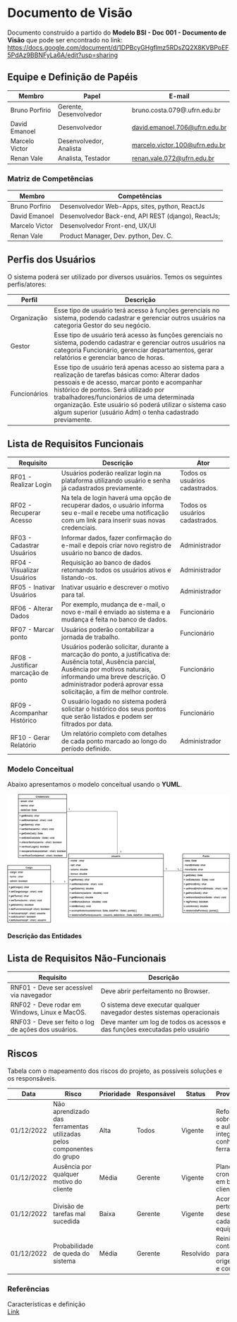 # Documento de Visão

Documento construído a partido do **Modelo BSI - Doc 001 - Documento de Visão** que pode ser encontrado no
link: https://docs.google.com/document/d/1DPBcyGHgflmz5RDsZQ2X8KVBPoEF5PdAz9BBNFyLa6A/edit?usp=sharing

## Equipe e Definição de Papéis

Membro     |     Papel   |   E-mail   |
---------  | ----------- | ---------- |
Bruno Porfírio | Gerente, Desenvolvedor  | bruno.costa.079@.ufrn.edu.br
David Emanoel  | Desenvolvedor| david.emanoel.706@ufrn.edu.br
Marcelo Victor | Desenvolvedor, Analista | marcelo.victor.100@ufrn.edu.br
Renan Vale     | Analista, Testador | renan.vale.072@ufrn.edu.br

### Matriz de Competências

Membro     |     Competências   |
---------  | ----------- |
Bruno Porfírio | Desenvolvedor Web-Apps, sites, python, ReactJs | 
David Emanoel  | Desenvolvedor Back-end, API REST (django), ReactJs;| 
Marcelo Victor | Desenvolvedor Front-end, UX/UI | 
Renan Vale     | Product Manager, Dev. python, Dev.  C. |

## Perfis dos Usuários

O sistema poderá ser utilizado por diversos usuários. Temos os seguintes perfis/atores:

Perfil                                 | Descrição   |
---------                              | ----------- |
Organização | Esse tipo de usuário terá acesso à funções gerenciais no sistema, podendo cadastrar e gerenciar outros usuários na categoria Gestor do seu negócio.
Gestor | Esse tipo de usuário terá acesso às funções gerenciais no sistema, podendo cadastrar e gerenciar outros usuários na categoria Funcionário, gerenciar departamentos, gerar relatórios e gerenciar banco de horas.
Funcionários | Esse tipo de usuário terá apenas acesso ao sistema para a realização de tarefas básicas como: Alterar dados pessoais e de acesso, marcar ponto e acompanhar histórico de pontos. Será utilizado por trabalhadores/funcionários de uma determinada organização. Este usuário só poderá utilizar o sistema caso algum superior (usuário Adm) o tenha cadastrado previamente.


## Lista de Requisitos Funcionais

Requisito                                 | Descrição   | Ator |
---------                                 | ----------- | ---------- |
RF01 - Realizar Login | Usuários poderão realizar login na plataforma utilizando usuário e senha já cadastrados previamente. | Todos os usuários cadastrados. |
RF02 - Recuperar Acesso | Na tela de login haverá uma opção de recuperar dados, o usuário informa seu e-mail e recebe uma notificação com um link para inserir suas novas credenciais. | Todos os usuários cadastrados. |
RF03 - Cadastrar Usuários | Informar dados, fazer confirmação do e-mail e depois criar novo registro de usuário no banco de dados. | Administrador |
RF04 - Visualizar Usuários | Requisição ao banco de dados retornando todos os usuários ativos e listando-os. | Administrador |
RF05 - Inativar Usuários | Inativar usuário e descrever o motivo para tal. | Administrador |
RF06 - Alterar Dados | Por exemplo, mudança de e-mail, o novo e-mail é enviado ao sistema e a mudança é feita no banco de dados. | Funcionário |
RF07 - Marcar ponto | Usuários poderão contabilizar a jornada de trabalho. | Funcionário |
RF08 - Justificar marcação de ponto | Usuários poderão solicitar, durante a marcação do ponto, a justificativa de: Ausência total, Ausência parcial, Ausência por motivos naturais, informando uma breve descrição. O administrador poderá aprovar essa solicitação, a fim de melhor controle. | Funcionário |
RF09 -  Acompanhar Histórico | O usuário logado no sistema poderá solicitar o histórico dos seus pontos que serão listados e podem ser filtrados por data. | Funcionário |
RF10 -  Gerar Relatório | Um relatório completo com detalhes de cada ponto marcado ao longo do período definido. | Administrador |

### Modelo Conceitual

Abaixo apresentamos o modelo conceitual usando o **YUML**.

![Modelo UML](images/diagrama_Classe.png)

#### Descrição das Entidades

## Lista de Requisitos Não-Funcionais

Requisito                                 | Descrição   |
---------                                 | ----------- |
RNF01 - Deve ser acessível via navegador | Deve abrir perfeitamento no Browser. |
RNF02 - Deve rodar em Windows, Linux e MacOS. | O sistema deve executar qualquer navegador destes sistemas operacionais |
RNF03 - Deve ser feito o log de ações dos usuários. | Deve manter um log de todos os acessos e das funções executadas pelo usuário |

## Riscos

Tabela com o mapeamento dos riscos do projeto, as possíveis soluções e os responsáveis.

Data | Risco | Prioridade | Responsável | Status | Providência/Solução |
------ | ------ | ------ | ------ | ------ | ------ |
01/12/2022 | Não aprendizado das ferramentas utilizadas pelos componentes do grupo | Alta | Todos | Vigente | Reforçar estudos sobre as ferramentas e aulas com a integrante que conhece a ferramenta |
01/12/2022 | Ausência por qualquer motivo do cliente | Média | Gerente | Vigente | Planejar o cronograma tendo em base a agenda do cliente |
01/12/2022 | Divisão de tarefas mal sucedida | Baixa | Gerente | Vigente | Acompanhar de perto o desenvolvimento de cada membro da equipe |
01/12/2022 | Probabilidade de queda do sistema | Média | Gerente | Resolvido | Reiniciar o sistema, contatar a equipe para verificar a origem do problema e corrigi-lo. |

### Referências
Características e definição
<br/>
[Link](https://www.pontotel.com.br/sistema-de-ponto/)
